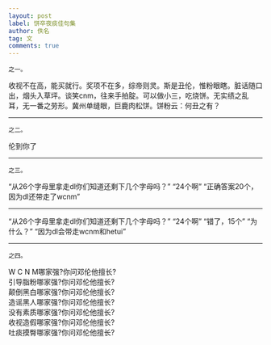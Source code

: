 ```yaml
---
layout: post
label: 饼卒夜痰佳句集
author: 佚名
tag: 文
comments: true
---
```


    之一。

收视不在高，能买就行。奖项不在多，综帝则灵。斯是丑伦，惟粉眼瞎。脏话随口出，烟头入草坪。谈笑cnm，往来手拍腚。可以做小三，吃烧饼。无实绩之乱耳，无一番之劳形。冀州单缝眼，巨鹿肉松饼。饼粉云：何丑之有？

---

    之二。

伦到你了

---

    之三。

“从26个字母里拿走dl你们知道还剩下几个字母吗？”
“24个啊”
“正确答案20个，因为dl还带走了wcnm”

---

“从26个字母里拿走dl你们知道还剩下几个字母吗？”
“24个啊”
“错了，15个”
“为什么？”
“因为dl会带走wcnm和hetui”

---

    之四。

W C N M哪家强?你问邓伦他擅长?  
引导脂粉哪家强?你问邓伦他擅长?  
颠倒黑白哪家强?你问邓伦他擅长?  
造谣黑人哪家强?你问邓伦他擅长?  
没有素质哪家强?你问邓伦他擅长?  
收视造假哪家强?你问邓伦他擅长?  
吐痰摸臀哪家强?你问邓伦他擅长?